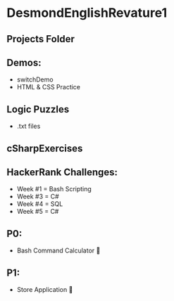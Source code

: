 # DesmondEnglishRevature1

## Projects Folder

## Demos:
* switchDemo
* HTML & CSS Practice

## Logic Puzzles
* .txt files

## cSharpExercises

## HackerRank Challenges:
* Week #1 = Bash Scripting
* Week #3 = C# 
* Week #4 = SQL
* Week #5 = C#

## P0:
* Bash Command Calculator 🧮

## P1:
* Store Application 🏪
